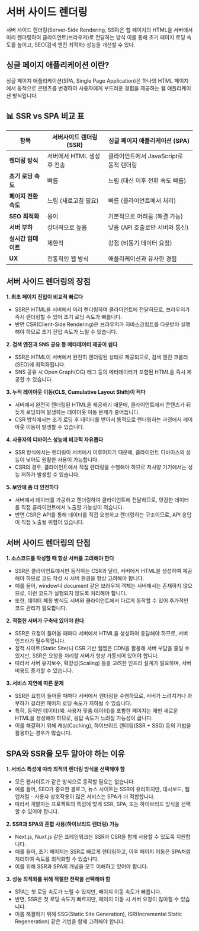 # 서버 사이드 렌더링

서버 사이드 렌더링(Server-Side Rendering, SSR)은 웹 페이지의 HTML을 서버에서 미리 렌더링하여 클라이언트(브라우저)로 전달하는 방식 이를 통해 초기 페이지 로딩 속도를 높이고, SEO(검색 엔진 최적화) 성능을 개선할 수 있다.

## 싱글 페이지 애플리케이션 이란?

싱글 페이지 애플리케이션(SPA, Single Page Application)은 하나의 HTML 페이지에서 동적으로 콘텐츠를 변경하여 사용자에게 부드러운 경험을 제공하는 웹 애플리케이션 방식입니다.

## 📊 SSR vs SPA 비교 표

| 항목                 | 서버사이드 렌더링 (SSR)    | 싱글 페이지 애플리케이션 (SPA)          |
| -------------------- | -------------------------- | --------------------------------------- |
| **렌더링 방식**      | 서버에서 HTML 생성 후 전송 | 클라이언트에서 JavaScript로 동적 렌더링 |
| **초기 로딩 속도**   | 빠름                       | 느림 (대신 이후 전환 속도 빠름)         |
| **페이지 전환 속도** | 느림 (새로고침 필요)       | 빠름 (클라이언트에서 처리)              |
| **SEO 최적화**       | 용이                       | 기본적으로 어려움 (해결 가능)           |
| **서버 부하**        | 상대적으로 높음            | 낮음 (API 호출로만 서버와 통신)         |
| **실시간 업데이트**  | 제한적                     | 강점 (비동기 데이터 요청)               |
| **UX**               | 전통적인 웹 방식           | 애플리케이션과 유사한 경험              |

## 서버 사이드 렌더링의 장점

**1. 최초 페이지 진입이 비교적 빠르다**

- SSR은 HTML을 서버에서 미리 렌더링하여 클라이언트에 전달하므로, 브라우저가 즉시 렌더링할 수 있어 초기 로딩 속도가 빠릅니다.
- 반면 CSR(Client-Side Rendering)은 브라우저가 자바스크립트를 다운받아 실행해야 하므로 초기 진입 속도가 느릴 수 있습니다.

**2. 검색 엔진과 SNS 공유 등 메타데이터 제공이 쉽다**

- SSR은 HTML이 서버에서 완전히 렌더링된 상태로 제공되므로, 검색 엔진 크롤러(SEO)에 최적화됩니다.
- SNS 공유 시 Open Graph(OG) 태그 등의 메타데이터가 포함된 HTML을 즉시 제공할 수 있습니다.

**3. 누적 레이아웃 이동(CLS, Cumulative Layout Shift)이 적다**

- 서버에서 완전히 렌더링된 HTML을 제공하기 때문에, 클라이언트에서 콘텐츠가 뒤늦게 로딩되며 발생하는 레이아웃 이동 문제가 줄어듭니다.
- CSR 방식에서는 초기 로딩 후 데이터를 받아서 동적으로 렌더링하는 과정에서 레이아웃 이동이 발생할 수 있습니다.

**4. 사용자의 디바이스 성능에 비교적 자유롭다**

- SSR 방식에서는 렌더링이 서버에서 이루어지기 때문에, 클라이언트 디바이스의 성능이 낮아도 원활한 사용이 가능합니다.
- CSR의 경우, 클라이언트에서 직접 렌더링을 수행해야 하므로 저사양 기기에서는 성능 저하가 발생할 수 있습니다.

**5. 보안에 좀 더 안전하다**

- 서버에서 데이터를 가공하고 렌더링하여 클라이언트에 전달하므로, 민감한 데이터를 직접 클라이언트에서 노출할 가능성이 적습니다.
- 반면 CSR은 API를 통해 데이터를 직접 요청하고 렌더링하는 구조이므로, API 응답이 직접 노출될 위험이 있습니다.

## 서버 사이드 렌더링의 단점

**1. 소스코드를 작성할 때 항상 서버를 고려해야 한다**

- SSR은 클라이언트에서만 동작하는 CSR과 달리, 서버에서 HTML을 생성하여 제공해야 하므로 코드 작성 시 서버 환경을 항상 고려해야 합니다.
- 예를 들어, window나 document 같은 브라우저 객체는 서버에서는 존재하지 않으므로, 이런 코드가 실행되지 않도록 처리해야 합니다.
- 또한, 데이터 페칭 방식도 서버와 클라이언트에서 다르게 동작할 수 있어 추가적인 코드 관리가 필요합니다.

**2. 적절한 서버가 구축돼 있어야 한다**

- SSR은 요청이 들어올 때마다 서버에서 HTML을 생성하여 응답해야 하므로, 서버 인프라가 필수적입니다.
- 정적 사이트(Static Site)나 CSR 기반 웹앱은 CDN을 활용해 서버 부담을 줄일 수 있지만, SSR은 요청을 처리할 서버가 항상 가동되어 있어야 합니다.
- 따라서 서버 유지보수, 확장성(Scaling) 등을 고려한 인프라 설계가 필요하며, 서버 비용도 증가할 수 있습니다.

**3. 서비스 지연에 따른 문제**

- SSR은 요청이 들어올 때마다 서버에서 렌더링을 수행하므로, 서버가 느려지거나 과부하가 걸리면 페이지 로딩 속도가 저하될 수 있습니다.
- 특히, 동적인 데이터(예: 사용자 맞춤 데이터)를 포함한 페이지는 매번 새로운 HTML을 생성해야 하므로, 응답 속도가 느려질 가능성이 큽니다.
- 이를 해결하기 위해 캐싱(Caching), 하이브리드 렌더링(SSR + SSG) 등의 기법을 활용하는 경우가 많습니다.

## SPA와 SSR을 모두 알아야 하는 이유

**1. 서비스 특성에 따라 최적의 렌더링 방식을 선택해야 함**

- 모든 웹사이트가 같은 방식으로 동작할 필요는 없습니다.
- 예를 들어, SEO가 중요한 블로그, 뉴스 사이트는 SSR이 유리하지만, 대시보드, 웹앱처럼 - 사용자 상호작용이 많은 서비스는 SPA가 더 적합합니다.
- 따라서 개발자는 프로젝트의 특성에 맞게 SSR, SPA, 또는 하이브리드 방식을 선택할 수 있어야 합니다.

**2. SSR과 SPA의 혼합 사용(하이브리드 렌더링) 가능**

- Next.js, Nuxt.js 같은 프레임워크는 SSR과 CSR을 함께 사용할 수 있도록 지원합니다.
- 예를 들어, 초기 페이지는 SSR로 빠르게 렌더링하고, 이후 페이지 이동은 SPA처럼 처리하여 속도를 최적화할 수 있습니다.
- 이를 위해 SSR과 SPA의 개념을 모두 이해하고 있어야 합니다.

**3. 성능 최적화를 위해 적절한 전략을 선택해야 함**

- SPA는 첫 로딩 속도가 느릴 수 있지만, 페이지 이동 속도가 빠릅니다.
- 반면, SSR은 첫 로딩 속도가 빠르지만, 페이지 이동 시 서버 요청이 많아질 수 있습니다.
- 이를 해결하기 위해 SSG(Static Site Generation), ISR(Incremental Static Regeneration) 같은 기법을 함께 고려해야 합니다.
